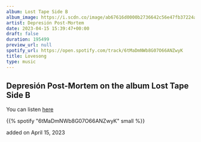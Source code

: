 ```yaml
---
album: Lost Tape Side B
album_image: https://i.scdn.co/image/ab67616d0000b2736642c56e47fb37224aab75ab
artist: Depresión Post-Mortem
date: 2023-04-15 15:39:47+00:00
draft: false
duration: 195499
preview_url: null
spotify_url: https://open.spotify.com/track/6tMaDmNWb8G07O66ANZwyK
title: Lovesong
type: music
---
```



## Depresión Post-Mortem on the album Lost Tape Side B

You can listen [here](https://open.spotify.com/track/6tMaDmNWb8G07O66ANZwyK)

{{% spotify "6tMaDmNWb8G07O66ANZwyK" small %}}

added on April 15, 2023